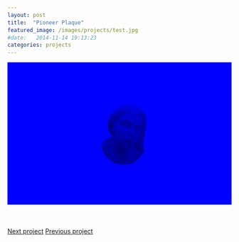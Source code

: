 ```yaml
---
layout: post
title:  "Pioneer Plaque"
featured_image: /images/projects/test.jpg
#date:   2014-11-14 19:13:23
categories: projects
---
```


![Alt text](/images/madonna.png)

<br>
<br>
<a href="http://materiaterza.com/projects/2015/10/01/Pioneer%20Plaque.html">Next project</a>
<right><a href="http://materiaterza.com/projects/2015/10/01/Pioneer%20Plaque.html">Previous project</a>
